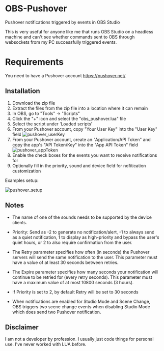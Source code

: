 # OBS-Pushover
Pushover notifications triggered by events in OBS Studio

This is very useful for anyone like me that runs OBS Studio on a headless machine and can't see whether commands sent to OBS through websockets from my PC successfully triggered events.

# Requirements
You need to have a Pushover account
https://pushover.net/

## Installation
1. Download the zip file
2. Extract the files from the zip file into a location where it can remain
3. In OBS, go to "Tools" -> "Scripts"
4. Click the "+" icon and select the "obs_pushover.lua" file
5. Select the script under 'Loaded scripts'
6. From your Pushover account, copy "Your User Key" into the "User Key" field
![pushover_userKey](https://user-images.githubusercontent.com/29752700/132640343-102e1092-da74-4c4f-8c6d-de567b11a860.png)
7. From your Pushover account, create an "Application/API Token" and copy the app's "API Token/Key" into the "App API Token" field
![pushover_appToken](https://user-images.githubusercontent.com/29752700/132640368-000daa0d-7830-42d6-8585-cb4d3465576b.png)
8. Enable the check boxes for the events you want to receive notifications for
9. Optionally fill in the priority, sound and device field for nofitication customization

Examples setup:

![pushover_setup](https://user-images.githubusercontent.com/29752700/132640734-11fb0d64-5248-46bd-8b72-b5f948d82f59.png)


## Notes
- The name of one of the sounds needs to be supported by the device clients.
- Priority: Send as -2 to generate no notification/alert, -1 to always send as a quiet notification, 1 to display as high-priority and bypass the user's quiet hours, or 2 to also require confirmation from the user.
- The Retry parameter specifies how often (in seconds) the Pushover servers will send the same notification to the user. This parameter must have a value of at least 30 seconds between retries.
- The Expire parameter specifies how many seconds your notification will continue to be retried for (every retry seconds). This parameter must have a maximum value of at most 10800 seconds (3 hours).
- If Priority is set to 2, by default Retry will be set to 30 seconds

- When notifications are enabled for Studio Mode and Scene Change, OBS triggers two scene change events when disabling Studio Mode which does send two Pushover notification.


## Disclaimer
I am not a developer by profession.
I usually just code things for personal use.
I've never worked with LUA before.
